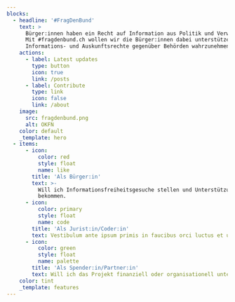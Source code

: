 ```yaml
---
blocks:
  - headline: '#FragDenBund'
    text: >
      Bürger:innen haben ein Recht auf Information aus Politik und Verwaltung.
      Mit #fragdenbund.ch wollen wir die Bürger:innen dabei unterstützen, ihre
      Informations- und Auskunftsrechte gegenüber Behörden wahrzunehmen.
    actions:
      - label: Latest updates
        type: button
        icon: true
        link: /posts
      - label: Contribute
        type: link
        icon: false
        link: /about
    image:
      src: fragdenbund.png
      alt: OKFN
    color: default
    _template: hero
  - items:
      - icon:
          color: red
          style: float
          name: like
        title: 'Als Bürger:in'
        text: >-
          Will ich Informationsfreiheitsgesuche stellen und Unterstützung
          bekommen.
      - icon:
          color: primary
          style: float
          name: code
        title: 'Als Jurist:in/Coder:in'
        text: Vestibulum ante ipsum primis in faucibus orci luctus et ultrices.
      - icon:
          color: green
          style: float
          name: palette
        title: 'Als Spender:in/Partner:in'
        text: Will ich das Projekt finanziell oder organisationell unterstützen.
    color: tint
    _template: features
---
```


